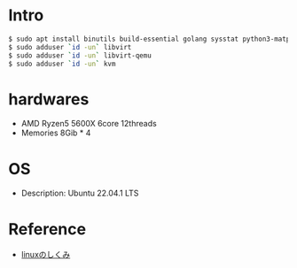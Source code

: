 # Intro
```bash
$ sudo apt install binutils build-essential golang sysstat python3-matplotlib python3-pil fonts-takao fio qemu-kvm virt-manager libvirt-clients virtinst jq docker.io containerd libvirt-daemon-system
$ sudo adduser `id -un` libvirt
$ sudo adduser `id -un` libvirt-qemu
$ sudo adduser `id -un` kvm
```

# hardwares
- AMD Ryzen5 5600X 6core 12threads
- Memories 8Gib * 4

# OS
- Description:	Ubuntu 22.04.1 LTS

# Reference
- [linuxのしくみ](https://www.amazon.co.jp/%EF%BC%BB%E8%A9%A6%E3%81%97%E3%81%A6%E7%90%86%E8%A7%A3%EF%BC%BDLinux%E3%81%AE%E3%81%97%E3%81%8F%E3%81%BF-%E2%80%95%E5%AE%9F%E9%A8%93%E3%81%A8%E5%9B%B3%E8%A7%A3%E3%81%A7%E5%AD%A6%E3%81%B6OS%E3%80%81%E4%BB%AE%E6%83%B3%E3%83%9E%E3%82%B7%E3%83%B3%E3%80%81%E3%82%B3%E3%83%B3%E3%83%86%E3%83%8A%E3%81%AE%E5%9F%BA%E7%A4%8E%E7%9F%A5%E8%AD%98%E3%80%90%E5%A2%97%E8%A3%9C%E6%94%B9%E8%A8%82%E7%89%88%E3%80%91-%E6%AD%A6%E5%86%85-%E8%A6%9A-ebook/dp/B0BG8J5QJ1/ref=sr_1_1?adgrpid=57356695670&gclid=Cj0KCQiA7bucBhCeARIsAIOwr-9S709ixxvlYfUVO8ssbD4LFw-uYiWIYcCDsM7jLQ8pSAgFKOZ8hj4aAlMiEALw_wcB&hvadid=618672880721&hvdev=c&hvlocphy=1009288&hvnetw=g&hvqmt=e&hvrand=2207369949372197403&hvtargid=kwd-409986738430&hydadcr=15819_13600565&jp-ad-ap=0&keywords=linux%E3%81%AE%E3%81%97%E3%81%8F%E3%81%BF&qid=1670338452&sr=8-1)
